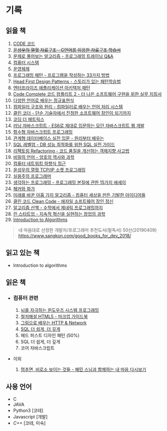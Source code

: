 # 기록

## 읽을 책
<ol>
    <li>
        <a href="https://www.aladin.co.kr/shop/wproduct.aspx?ItemId=53051178" target="_blank">
            CODE 코드
        </a>
    </li>
    <li>
        <a href="https://www.aladin.co.kr/shop/wproduct.aspx?ItemId=14783463" target="_blank">
            <del>윤성우의 열혈 자료구조 - C언어를 이용한 자료구조 학습서</del>
        </a>
    </li>
    <li>
        <a href="https://www.aladin.co.kr/shop/wproduct.aspx?ItemId=18425560" target="_blank">
            문제로 풀어보는 알고리즘 - 프로그래밍 트레이닝 Q&A
        </a>
    </li>
    <li>
        <a href="https://www.aladin.co.kr/shop/wproduct.aspx?ItemId=91589572" target="_blank">
            컴퓨터 시스템
        </a>
    </li>
    <li>
        <a href="https://www.aladin.co.kr/shop/wproduct.aspx?ItemId=46380306" target="_blank">
            운영체제
        </a>
    </li>
    <li>
        <a href="https://www.aladin.co.kr/shop/wproduct.aspx?ItemId=62884818" target="_blank">
            프로그래밍 패턴 - 프로그램을 작성하는 33가지 방법
        </a>
    </li>
    <li>
        <a href="https://www.aladin.co.kr/shop/wproduct.aspx?ItemId=582754" target="_blank">
            Head First Design Patterns - 스토리가 있는 패턴학습법
        </a>
    </li>
    <li>
        <a href="https://www.aladin.co.kr/shop/wproduct.aspx?ItemId=68433810" target="_blank">
            엔터프라이즈 애플리케이션 아키텍처 패턴
        </a>
    </li>
    <li>
        <a href="https://www.aladin.co.kr/shop/wproduct.aspx?ItemId=114392104" target="_blank">
            Code Complete 코드 컴플리트 2 - 더 나은 소프트웨어 구현을 위한 실무 지침서
        </a>
    </li>
    <li>
        <a href="https://www.aladin.co.kr/shop/wproduct.aspx?ItemId=77612902" target="_blank">
            다양한 언어로 배우는 정규표현식
        </a>
    </li>
    <li>
        <a href="https://www.aladin.co.kr/shop/wproduct.aspx?ItemId=7739014" target="_blank">
            컴파일러 구조와 원리 - 컴파일러로 배우는 언어 처리 시스템
        </a>
    </li>
    <li>
        <a href="https://www.aladin.co.kr/shop/wproduct.aspx?ItemId=86619346" target="_blank">
            클린 코더 - 단순 기술자에서 진정한 소프트웨어 장인이 되기까지
        </a>
    </li>
    <li>
        <a href="https://www.aladin.co.kr/shop/wproduct.aspx?ItemId=59668511" target="_blank">
            코딩 더 매트릭스
        </a>
    </li>
    <li>
        <a href="https://www.aladin.co.kr/shop/wproduct.aspx?ItemId=112137604" target="_blank">
            러닝 자바스크립트 - ES6로 제대로 입문하는 모던 자바스크립트 웹 개발
        </a>
    </li>
    <li>
        <a href="https://www.aladin.co.kr/shop/wproduct.aspx?ItemId=123715872" target="_blank">
            함수형 자바스크립트 프로그래밍
        </a>
    </li>
    <li>
        <a href="https://www.aladin.co.kr/shop/wproduct.aspx?ItemId=87023892" target="_blank">
            관계형 데이터베이스 실전 입문 - 원리부터 배우는
        </a>
    </li>
    <li>
        <a href="https://www.aladin.co.kr/shop/wproduct.aspx?ItemId=75566292" target="_blank">
            SQL 레벨업 - DB 성능 최적화를 위한 SQL 실전 가이드
        </a>
    </li>
    <li>
        <a href="https://www.aladin.co.kr/shop/wproduct.aspx?ItemId=20793053" target="_blank">
            리팩토링 Refactoring - 코드 품질을 개선하는 객체지향 사고법
        </a>
    </li>
    <li>
        <a href="https://www.aladin.co.kr/shop/wproduct.aspx?ItemId=71299612" target="_blank">
            비밀의 언어 - 암호의 역사와 과학
        </a>
    </li>
    <li>
        <a href="https://www.aladin.co.kr/shop/wproduct.aspx?ItemId=117081020" target="_blank">
            컴퓨터 네트워킹 하향식 접근
        </a>
    </li>
    <li>
        <a href="https://www.aladin.co.kr/shop/wproduct.aspx?ItemId=5928062" target="_blank">
            윤성우의 열혈 TCP/IP 소켓 프로그래밍
        </a>
    </li>
    <li>
        <a href="https://www.aladin.co.kr/shop/wproduct.aspx?ItemId=38786788" target="_blank">
            실용주의 프로그래머
        </a>
    </li>
    <li>
        <a href="https://www.aladin.co.kr/shop/wproduct.aspx?ItemId=34229085" target="_blank">
            생각하는 프로그래밍 - 프로그래밍 본질에 관한 15가지 에세이
        </a>
    </li>
    <li>
        <a href="https://www.aladin.co.kr/shop/wproduct.aspx?ItemId=34471523" target="_blank">
            해커와 화가
        </a>
    </li>
    <li>
        <a href="https://www.aladin.co.kr/shop/wproduct.aspx?ItemId=26837584" target="_blank">
            미래를 바꾼 아홉 가지 알고리즘 - 컴퓨터 세상을 만든 기발한 아이디어들
        </a>
    </li>
    <li>
        <a href="https://www.aladin.co.kr/shop/wproduct.aspx?ItemId=34083680" target="_blank">
            클린 코드 Clean Code - 애자일 소프트웨어 장인 정신
        </a>
    </li>
    <li>
        <a href="https://www.aladin.co.kr/shop/wproduct.aspx?ItemId=147966155" target="_blank">
            알고리즘 산책 - 수학에서 제네릭 프로그래밍까지
        </a>
    </li>
    <li>
        <a href="https://www.aladin.co.kr/shop/wproduct.aspx?ItemId=20648680" target="_blank">
            린 스타트업 - 지속적 혁신을 실현하는 창업의 과학
        </a>
    </li>
    <li>
        <a href="https://www.aladin.co.kr/shop/wproduct.aspx?ItemId=43636357" target="_blank">
            Introduction to Algorithms
        </a>
    </li>
</ol>

> 내 마음대로 선정한 개발자/프로그래머 추천도서(필독서) 50선(20190409)
> https://www.sangkon.com/good_books_for_dev_2018/

## 읽고 있는 책

- Introduction to algorithms

## 읽은 책

- ### 컴퓨터 관련

	1. [뇌를 자극하는 윈도우즈 시스템 프로그래밍](https://www.aladin.co.kr/shop/wproduct.aspx?ItemId=897535)
	2. [철저해설 HTML5 - 마크업 가이드북](https://www.aladin.co.kr/shop/wproduct.aspx?ItemId=8138892)
	3. [그림으로 배우는 HTTP & Network](http://www.yes24.com/Product/goods/15894097)
	4. [SQL 더 쉽게, 더 깊게](https://book.naver.com/bookdb/book_detail.nhn?bid=8109048)
	5. 헤드 퍼스트 디자인 패턴 (50%)
	6. SQL 더 쉽게, 더 깊게
	7. 코어 자바스크립트

- 이외
	1. [멈추면, 비로소 보이는 것들 - 혜민 스님과 함께하는 내 마음 다시보기](https://www.aladin.co.kr/shop/wproduct.aspx?ItemId=105352227)

## 사용 언어
- C
- JAVA
- Python3 [코테]
- Javascript [개발]
- *C++* [코테, 미숙]
